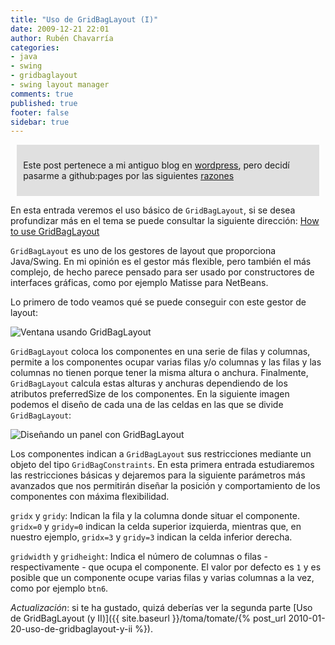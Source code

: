 ```yaml
---
title: "Uso de GridBagLayout (I)"
date: 2009-12-21 22:01
author: Rubén Chavarría
categories: 
- java
- swing
- gridbaglayout
- swing layout manager
comments: true
published: true
footer: false
sidebar: true
---
```


<div style="margin:2%; padding:2%; background-color:#E0E0E0; ">
  <p>Este post pertenece a mi antiguo blog en <a href="http://rchavarria.wordpress.com">wordpress</a>, pero decidí pasarme a github:pages por las siguientes <a href="/blog/2012/12/03/por-que-cambie-mi-blog-en-wordpress-com">razones</a></p>
</div>

En esta entrada veremos el uso básico de `GridBagLayout`, si se desea profundizar 
más en el tema se puede consultar la siguiente dirección: 
[How to use GridBagLayout](http://java.sun.com/docs/books/tutorial/uiswing/layout/gridbag.html)

`GridBagLayout` es uno de los gestores de layout que proporciona Java/Swing.
En mi opinión es el gestor más flexible, pero también el más complejo, de hecho
parece pensado para ser usado por constructores de interfaces gráficas, como por
ejemplo Matisse para NetBeans.

<!-- more -->

Lo primero de todo veamos qué se puede conseguir con este gestor de layout:

![Ventana usando `GridBagLayout`](/images/wordpress/gridbaglayout-frame1.png)

`GridBagLayout` coloca los componentes en una serie de filas y columnas, permite 
a los componentes ocupar varias filas y/o columnas y las filas y las columnas no 
tienen porque tener la misma altura o anchura. Finalmente, `GridBagLayout` calcula 
estas alturas y anchuras dependiendo de los atributos preferredSize de los componentes. 
En la siguiente imagen podemos el diseño de cada una de las celdas en las que se 
divide `GridBagLayout`:

![Diseñando un panel con `GridBagLayout`](/images/wordpress/gridbaglayout-design.png)

Los componentes indican a `GridBagLayout` sus restricciones mediante un objeto del 
tipo `GridBagConstraints`. En esta primera entrada estudiaremos las restricciones 
básicas y dejaremos para la siguiente parámetros más avanzados que nos permitirán 
diseñar la posición y comportamiento de los componentes con máxima flexibilidad.

`gridx` y `gridy`: Indican la fila y la columna donde situar el componente. 
`gridx=0` y `gridy=0` indican la celda superior izquierda, mientras que, en 
nuestro ejemplo, `gridx=3` y `gridy=3` indican la celda inferior derecha.

`gridwidth` y `gridheight`: Indica el número de columnas o filas - respectivamente - 
que ocupa el componente. El valor por defecto es `1` y es posible que un componente 
ocupe varias filas y varias columnas a la vez, como por ejemplo `btn6`.

*Actualización*: si te ha gustado, quizá deberías ver la segunda parte 
[Uso de GridBagLayout (y II)]({{ site.baseurl }}/toma/tomate/{% post_url 2010-01-20-uso-de-gridbaglayout-y-ii %}).
